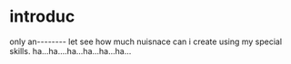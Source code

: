 # introduc
only an--------
let see how much nuisnace can i create using my special skills.
ha...ha....ha...ha...ha...ha...
